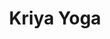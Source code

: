 ---
id: kriya-yoga
title: Kriya Yoga
icon: 🧘
description: An advanced meditation technique for spiritual evolution.
benefits:
  - Accelerates spiritual growth
  - Balances energy in the body
  - Enhances concentration and intuition
steps:
  - Sit in a comfortable meditation posture
  - Practice specific breathing techniques
  - Visualize energy moving through the spine
  - Maintain focus and awareness on the present moment
---